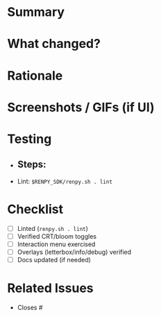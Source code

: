 # Summary

# What changed?

# Rationale

# Screenshots / GIFs (if UI)

# Testing
- Steps:
  - 
- Lint: `$RENPY_SDK/renpy.sh . lint`

# Checklist
- [ ] Linted (`renpy.sh . lint`)
- [ ] Verified CRT/bloom toggles
- [ ] Interaction menu exercised
- [ ] Overlays (letterbox/info/debug) verified
- [ ] Docs updated (if needed)

# Related Issues
- Closes #
